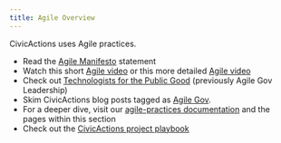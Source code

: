```yaml
---
title: Agile Overview
---
```


CivicActions uses Agile practices.

-   Read the [Agile Manifesto](http://agilemanifesto.org/) statement
-   Watch this short [Agile video](https://youtu.be/AsFMHnSfI2I) or this more detailed [Agile video](https://youtu.be/Z9QbYZh1YXY)
-   Check out [Technologists for the Public Good](https://www.publicgood.tech/) (previously Agile Gov Leadership)
-   Skim CivicActions blog posts tagged as [Agile Gov](https://medium.com/civicactions/tagged/agile-government).
-   For a deeper dive, visit our [agile-practices documentation](agile-practices.md) and the pages within this section
-   Check out the [CivicActions project playbook](https://trello.com/b/qyI4wa18/template-civicactions-project-playbook)
